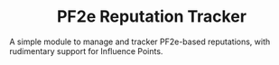 <h1 align="center">PF2e Reputation Tracker</h1>

A simple module to manage and tracker PF2e-based reputations, with rudimentary support for Influence Points.
